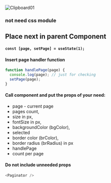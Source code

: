 
![Clipboard01](https://github.com/yuchormanski/ComponentsLibrary/assets/693307/8cccd0ab-d342-4d26-9185-239a67bc8d65)



### not need css module

## Place next in parent Component

#### `const [page, setPage] = useState(1);`

#### Insert page handler function

```js
function handlePage(page) {
  console.log(page); // just for checking
  setPage(page);
}
```

#### Call component and put the props of your need:

- page - current page
- pages count,
- size in px,
- fontSize in px,
- backgroundColor (bgColor),
- selected
- border color (brColor),
- border radius (brRadius) in px
- handlePage
- count per page

#### Do not include unneeded props

```js
<Paginator />
```
